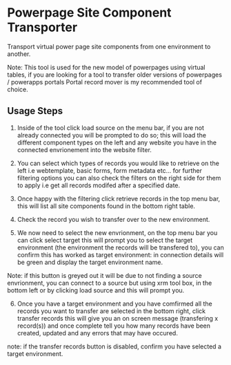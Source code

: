 ﻿
# Powerpage Site Component Transporter

Transport virtual power page site components from one environment to another.

Note: This tool is used for the new model of powerpages using virtual tables, if you are looking for a tool to transfer older versions of powerpages / powerapps portals Portal record mover is my recommended tool of choice.




## Usage Steps

 1. Inside of the tool click load source on the menu bar, if you are not already connected you will be prompted to do so; this will load the different component types on the left and any website you have in the connected envrionement into the website filter.

 2. You can select which types of records you would like to retrieve on the left i.e webtemplate, basic forms, form metadata etc... for further filtering options you can also check the filters on the right side for them to apply i.e get all records modifed after a specified date.

 3. Once happy with the filtering click retrieve records in the top menu bar, this will list all site components found in the bottom right table.

 4. Check the record you wish to transfer over to the new environment.

 5. We now need to select the new envrionment, on the top menu bar you can click select target this will prompt you to select the target environment (the environment the records will be transfered to), you can confirm this has worked as target environment: in connection details will be green and display the target environment name.

 Note: if this button is greyed out it will be due to not finding a source envrionment, you can connect to a source but using xrm tool box, in the bottom left or by clicking load source and this will prompt you.

 6. Once you have a target environment and you have comfirmed all the records you want to transfer are selected in the bottom right, click transfer records this will give you an on screen message (transfering x record(s)) and once complete tell you how many records have been created, updated and any errors that may have occured.

 note: if the transfer records button is disabled, confirm you have selected a target environment.